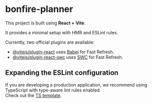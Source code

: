 # bonfire-planner

This project is built using **React + Vite**.

It provides a minimal setup with HMR and ESLint rules.

Currently, two official plugins are available:

- [@vitejs/plugin-react](https://github.com/vitejs/vite-plugin-react/blob/main/packages/plugin-react) uses [Babel](https://babeljs.io/) for Fast Refresh.
- [@vitejs/plugin-react-swc](https://github.com/vitejs/vite-plugin-react-swc) uses [SWC](https://swc.rs/) for Fast Refresh.

## Expanding the ESLint configuration

If you are developing a production application, we recommend using TypeScript with type-aware lint rules enabled.  
Check out the [TS template](https://github.com/vitejs/vite/tree/main/packages/create-vite/template-react-ts).
